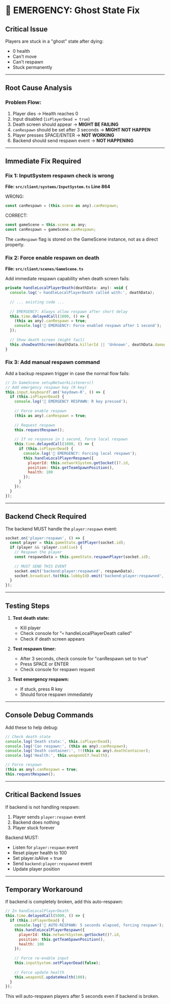# 🚨 EMERGENCY: Ghost State Fix

## Critical Issue
Players are stuck in a "ghost" state after dying:
- 0 health
- Can't move
- Can't respawn
- Stuck permanently

---

## Root Cause Analysis

### Problem Flow:
1. Player dies → Health reaches 0
2. Input disabled (`isPlayerDead = true`)
3. Death screen should appear → **MIGHT BE FAILING**
4. `canRespawn` should be set after 3 seconds → **MIGHT NOT HAPPEN**
5. Player presses SPACE/ENTER → **NOT WORKING**
6. Backend should send respawn event → **NOT HAPPENING**

---

## Immediate Fix Required

### Fix 1: InputSystem respawn check is wrong

**File: `src/client/systems/InputSystem.ts` Line 864**

WRONG:
```javascript
const canRespawn = (this.scene as any).canRespawn;
```

CORRECT:
```javascript
const gameScene = this.scene as any;
const canRespawn = gameScene.canRespawn;
```

The `canRespawn` flag is stored on the GameScene instance, not as a direct property.

### Fix 2: Force enable respawn on death

**File: `src/client/scenes/GameScene.ts`**

Add immediate respawn capability when death screen fails:

```javascript
private handleLocalPlayerDeath(deathData: any): void {
  console.log('💀 handleLocalPlayerDeath called with:', deathData);
  
  // ... existing code ...
  
  // EMERGENCY: Always allow respawn after short delay
  this.time.delayedCall(1000, () => {
    (this as any).canRespawn = true;
    console.log('🚨 EMERGENCY: Force enabled respawn after 1 second');
  });
  
  // Show death screen (might fail)
  this.showDeathScreen(deathData.killerId || 'Unknown', deathData.damageType || 'damage', deathData.position);
}
```

### Fix 3: Add manual respawn command

Add a backup respawn trigger in case the normal flow fails:

```javascript
// In GameScene setupNetworkListeners()
// Add emergency respawn key (R key)
this.input.keyboard?.on('keydown-R', () => {
  if (this.isPlayerDead) {
    console.log('🚨 EMERGENCY RESPAWN: R key pressed');
    
    // Force enable respawn
    (this as any).canRespawn = true;
    
    // Request respawn
    this.requestRespawn();
    
    // If no response in 1 second, force local respawn
    this.time.delayedCall(1000, () => {
      if (this.isPlayerDead) {
        console.log('🚨 EMERGENCY: Forcing local respawn');
        this.handleLocalPlayerRespawn({
          playerId: this.networkSystem.getSocket()?.id,
          position: this.getTeamSpawnPosition(),
          health: 100
        });
      }
    });
  }
});
```

---

## Backend Check Required

The backend MUST handle the `player:respawn` event:

```javascript
socket.on('player:respawn', () => {
  const player = this.gameState.getPlayer(socket.id);
  if (player && !player.isAlive) {
    // Respawn the player
    const respawnData = this.gameState.respawnPlayer(socket.id);
    
    // MUST SEND THIS EVENT
    socket.emit('backend:player:respawned', respawnData);
    socket.broadcast.to(this.lobbyId).emit('backend:player:respawned', respawnData);
  }
});
```

---

## Testing Steps

1. **Test death state:**
   - Kill player
   - Check console for "💀 handleLocalPlayerDeath called"
   - Check if death screen appears

2. **Test respawn timer:**
   - After 3 seconds, check console for "canRespawn set to true"
   - Press SPACE or ENTER
   - Check console for respawn request

3. **Test emergency respawn:**
   - If stuck, press R key
   - Should force respawn immediately

---

## Console Debug Commands

Add these to help debug:

```javascript
// Check death state
console.log('Death state:', this.isPlayerDead);
console.log('Can respawn:', (this as any).canRespawn);
console.log('Death container:', !!(this as any).deathContainer);
console.log('Health:', this.weaponUI?.health);

// Force respawn
(this as any).canRespawn = true;
this.requestRespawn();
```

---

## Critical Backend Issues

If backend is not handling respawn:
1. Player sends `player:respawn` event
2. Backend does nothing
3. Player stuck forever

Backend MUST:
- Listen for `player:respawn` event
- Reset player health to 100
- Set player.isAlive = true
- Send `backend:player:respawned` event
- Update player position

---

## Temporary Workaround

If backend is completely broken, add this auto-respawn:

```javascript
// In handleLocalPlayerDeath
this.time.delayedCall(5000, () => {
  if (this.isPlayerDead) {
    console.log('🚨 AUTO-RESPAWN: 5 seconds elapsed, forcing respawn');
    this.handleLocalPlayerRespawn({
      playerId: this.networkSystem.getSocket()?.id,
      position: this.getTeamSpawnPosition(),
      health: 100
    });
    
    // Force re-enable input
    this.inputSystem.setPlayerDead(false);
    
    // Force update health
    this.weaponUI.updateHealth(100);
  }
});
```

This will auto-respawn players after 5 seconds even if backend is broken.
